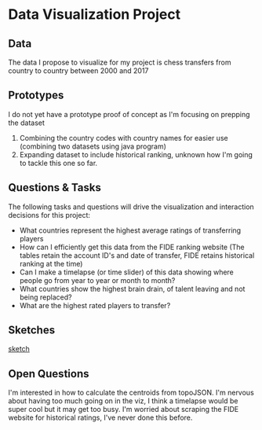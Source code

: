 # Data Visualization Project

## Data

The data I propose to visualize for my project is chess transfers from country to country between 2000 and 2017

## Prototypes

I do not yet have a prototype proof of concept as I'm focusing on prepping the dataset

1. Combining the country codes with country names for easier use (combining two datasets using java program)
2. Expanding dataset to include historical ranking, unknown how I'm going to tackle this one so far.

## Questions & Tasks

The following tasks and questions will drive the visualization and interaction decisions for this project:

 * What countries represent the highest average ratings of transferring players
 * How can I efficiently get this data from the FIDE ranking website (The tables retain the account ID's and date of transfer, FIDE retains historical ranking at the time)
 * Can I make a timelapse (or time slider) of this data showing where people go from year to year or month to month?
 * What countries show the highest brain drain, of talent leaving and not being replaced?
 * What are the highest rated players to transfer?

## Sketches

[sketch](https://drive.google.com/file/d/1PgeaZubEB8EJBcnl3BIacTizNZ1B2-zS/view?usp=sharing)

## Open Questions

I'm interested in how to calculate the centroids from topoJSON.
I'm nervous about having too much going on in the viz, I think a timelapse would be super cool but it may get too busy.
I'm worried about scraping the FIDE website for historical ratings, I've never done this before.

